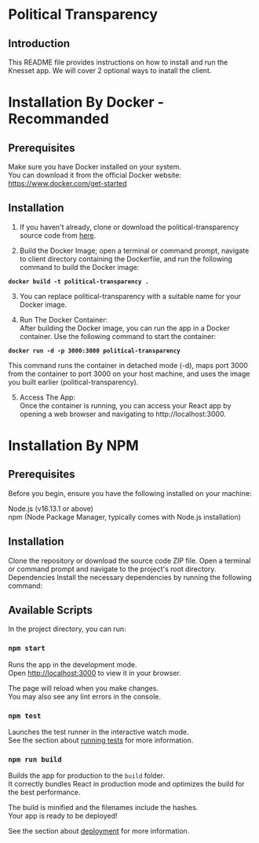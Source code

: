 # Political Transparency

## Introduction
This README file provides instructions on how to install and run the Knesset app. We will cover 2 optional ways to inatall the client.

# Installation By Docker - Recommanded

## Prerequisites
Make sure you have Docker installed on your system. <br>
You can download it from the official Docker website: https://www.docker.com/get-started

## Installation
1. If you haven't already, clone or download the political-transparency source code from [here](https://github.com/Political-Transparency/client.git).

2. Build the Docker Image; 
open a terminal or command prompt, navigate to client directory containing the Dockerfile, and run the following command to build the Docker image: <br>

**`
docker build -t political-transparency .
`**

3. You can replace political-transparency with a suitable name for your Docker image.

4. Run The Docker Container:<br>
After building the Docker image, you can run the app in a Docker container. Use the following command to start the container:

**`docker run -d -p 3000:3000 political-transparency`**

This command runs the container in detached mode (-d), maps port 3000 from the container to port 3000 on your host machine, and uses the image you built earlier (political-transparency).

5. Access The App:<br>
Once the container is running, you can access your React app by opening a web browser and navigating to http://localhost:3000.

# Installation By NPM

## Prerequisites
Before you begin, ensure you have the following installed on your machine:

Node.js (v16.13.1 or above)<br>
npm (Node Package Manager, typically comes with Node.js installation)

## Installation
Clone the repository or download the source code ZIP file.
Open a terminal or command prompt and navigate to the project's root directory.
Dependencies
Install the necessary dependencies by running the following command:
## Available Scripts

In the project directory, you can run:

### `npm start`

Runs the app in the development mode.\
Open [http://localhost:3000](http://localhost:3000) to view it in your browser.

The page will reload when you make changes.\
You may also see any lint errors in the console.

### `npm test`

Launches the test runner in the interactive watch mode.\
See the section about [running tests](https://facebook.github.io/create-react-app/docs/running-tests) for more information.

### `npm run build`

Builds the app for production to the `build` folder.\
It correctly bundles React in production mode and optimizes the build for the best performance.

The build is minified and the filenames include the hashes.\
Your app is ready to be deployed!

See the section about [deployment](https://facebook.github.io/create-react-app/docs/deployment) for more information.

